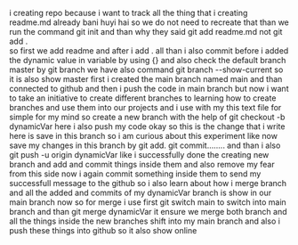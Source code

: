 i creating repo because i want to track all the thing that i creating 
readme.md already bani huyi hai so we do not need to recreate that 
than we run the command git init
and than why they said git add readme.md not git add .  
so first we add readme and after i add  . all 
than i also commit before i added the dynamic value in variable by using {}
and also check the default branch master by git branch
we have also command git branch --show-current
so it is also show master
first i created the main branch named main
and than connected to github 
and then i push the code in main branch 
but now i want to take an initiative to create different branches to learning how to create branches and use them into our projects and i use with my this text file for simple for my mind
so create a  new branch with the help of git checkout -b dynamicVar
here i also push my code okay so this is the change that i write here is save in this branch so i am curious about this experiment
like now save my changes in this branch 
by git add. 
git commit........
and than i also git push -u origin dynamicVar
like i successfully done the creating new branch and add and commit things inside them and also remove my fear from this side 
now i again commit something inside them to send my successfull message to the github
so i also learn about how i merge branch and all the added and commits of my dynamicVar branch is show in our main branch now 
so for merge i use first git switch main to switch into main branch and than git merge dynamicVar it ensure we merge both branch and all the things inside the new branches shift into my main branch and also i push these things into github so it also show online 
